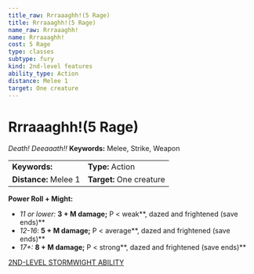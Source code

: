 ```yaml
---
title_raw: Rrraaaghh!(5 Rage)
title: Rrraaaghh!(5 Rage)
name_raw: Rrraaaghh!
name: Rrraaaghh!
cost: 5 Rage
type: classes
subtype: fury
kind: 2nd-level features
ability_type: Action
distance: Melee 1
target: One creature
---
```


# Rrraaaghh!(5 Rage)

*Death! Deeaaath!!* **Keywords:** Melee, Strike, Weapon

|                       |                          |
| :-------------------- | :----------------------- |
| **Keywords:**         | **Type:** Action         |
| **Distance:** Melee 1 | **Target:** One creature |

**Power Roll + Might:**

- *11 or lower:* **3 + M damage;** P \< weak\*\*, dazed and frightened (save ends)\*\*
- *12-16*: **5 + M damage;** P \< average\*\*, dazed and frightened (save ends)\*\*
- *17+:* **8 + M damage;** P \< strong\*\*, dazed and frightened (save ends)\*\*

[2ND-LEVEL STORMWIGHT ABILITY](./2nd-Level%20Stormwight%20Ability.md)
